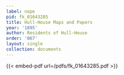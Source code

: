 ```yaml
---
label: nope
pid: fk_01643285
title: Hull-House Maps and Papers
year: '1895'
author: Residents of Hull-House
order: '067'
layout: single
collection: documents
---
```



{{< embed-pdf url=/pdfs/fk_01643285.pdf >}}